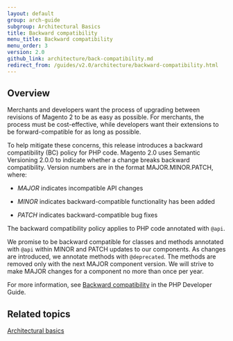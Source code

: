 ```yaml
---
layout: default
group: arch-guide
subgroup: Architectural Basics
title: Backward compatibility
menu_title: Backward compatibility
menu_order: 3
version: 2.0
github_link: architecture/back-compatibility.md
redirect_from: /guides/v2.0/architecture/backward-compatibility.html
---
```


## Overview

Merchants and developers want the process of upgrading between revisions of Magento 2 to be as easy as possible. For merchants, the process must be cost-effective, while developers want their extensions to be forward-compatible for as long as possible.

To help mitigate these concerns, this release introduces a backward compatibility (BC) policy for PHP code. Magento 2.0 uses Semantic Versioning 2.0.0 to indicate whether a change breaks backward compatibility. Version numbers are in the format MAJOR.MINOR.PATCH, where:

* *MAJOR* indicates incompatible API changes

* *MINOR* indicates backward-compatible functionality has been added

* *PATCH* indicates backward-compatible bug fixes

The backward compatibility policy applies to PHP code annotated with `@api`.

We promise to be backward compatible for classes and methods annotated with `@api` within MINOR and PATCH updates to our components. As changes are introduced, we annotate methods with `@deprecated`. The methods are removed only with the next MAJOR component version. We will strive to make MAJOR changes for a component no more than once per year.

For more information, see [Backward compatibility]({{page.baseurl}}/extension-dev-guide/backward-compatibility.html) in the PHP Developer Guide.

## Related topics

<a href="{{page.baseurl}}architecture/archi_perspectives/ABasics_intro.html">Architectural basics</a>
